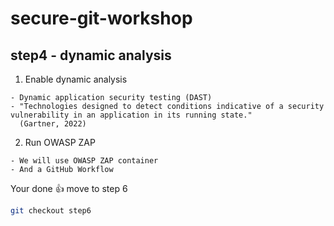 # secure-git-workshop

## step4 - dynamic analysis

1. Enable dynamic analysis
```
- Dynamic application security testing (DAST)
- "Technologies designed to detect conditions indicative of a security vulnerability in an application in its running state."
  (Gartner, 2022)
```

2. Run OWASP ZAP 
```
- We will use OWASP ZAP container
- And a GitHub Workflow
```

Your done 👍 move to step 6
```bash
git checkout step6
```

